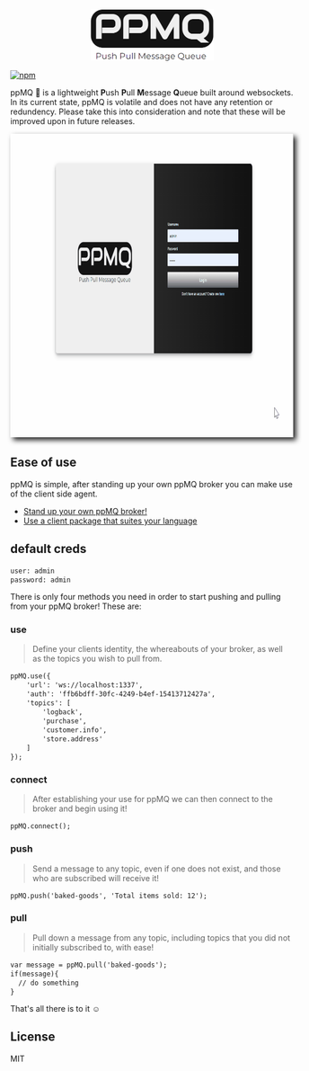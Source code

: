 <p align="center">
 <img height="92" width="219" src="./public/images/logoppmq2.png" />
</p>

[![npm](https://img.shields.io/npm/v/ppmq?style=plastic)](https://www.npmjs.com/package/ppmq)

ppMQ 💬 is a lightweight **P**ush **P**ull **M**essage **Q**ueue built around websockets. In its current state, ppMQ is volatile and does not have any retention or redundency. Please take this into consideration and note that these will be improved upon in future releases.

<p align="center">
 <img height="540" width="810" src="./doc/images/ppmq-example.gif" style="-webkit-filter: drop-shadow(5px 5px 5px #222); filter: drop-shadow(5px 5px 5px #222);" />
</p>

## Ease of use

ppMQ is simple, after standing up your own ppMQ broker you can make use of the client side agent.

- [Stand up your own ppMQ broker!](./doc/readme/ppmqBroker.md)
- [Use a client package that suites your language](./doc/readme/ppmqClient.mq)

## default creds

```
user: admin
password: admin
```

There is only four methods you need in order to start pushing and pulling from your ppMQ broker!
These are:

### use

> Define your clients identity, the whereabouts of your broker, as well as the topics you wish to pull from.

```
ppMQ.use({
    'url': 'ws://localhost:1337',
    'auth': 'ffb6bdff-30fc-4249-b4ef-15413712427a',
    'topics': [
        'logback',
        'purchase',
        'customer.info',
        'store.address'
    ]
});
```

### connect

> After establishing your use for ppMQ we can then connect to the broker and begin using it!

```
ppMQ.connect();
```

### push

> Send a message to any topic, even if one does not exist, and those who are subscribed will receive it!

```
ppMQ.push('baked-goods', 'Total items sold: 12');
```

### pull

> Pull down a message from any topic, including topics that you did not initially subscribed to, with ease!

```
var message = ppMQ.pull('baked-goods');
if(message){
  // do something
}
```

That's all there is to it ☺️

## License

MIT
